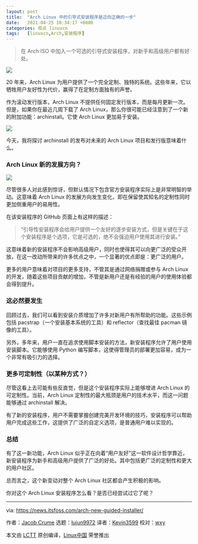 ```yaml
---
layout: post
title:	"Arch Linux 中的引导式安装程序是迈向正确的一步"
date:	2021-04-25 10:34:17 +0800 
categories:	观点 linuxcn 
tags:	[linuxcn,Arch,安装程序]
---
```




> 
> 在 Arch ISO 中加入一个可选的引导式安装程序，对新手和高级用户都有好处。
> 
> 
> 


![](/Asserts/Images//attachment/album/202104/25/103418idzgzxwco47s2mdu.png)


20 年来，Arch Linux 为用户提供了一个完全定制、独特的系统。这些年来，它以牺牲用户友好性为代价，赢得了在定制方面独有的声誉。


作为滚动发行版本，Arch Linux 不提供任何固定发行版本，而是每月更新一次。但是，如果你在最近几周下载了 Arch Linux，那么你很可能已经注意到了一个新的附加功能：archinstall。它使 Arch Linux 更加易于安装。


![](/Asserts/Images//attachment/album/202104/25/103419l8to8ybzl6oot68t.png)


今天，我将探讨 archinstall 的发布对未来的 Arch Linux 项目和发行版意味着什么。


### Arch Linux 新的发展方向？


![](/Asserts/Images//attachment/album/202104/25/103420xpjlpo7tvvl8vr7o.png)


尽管很多人对此感到惊讶，但默认情况下包含官方安装程序实际上是非常明智的举动。这意味着 Arch Linux 的发展方向发生变化，即在保留使其知名的定制性同时更加侧重用户的易用性。


在该安装程序的 GitHub 页面上有这样的描述：



> 
> “引导性安装程序会给用户提供一个友好的逐步安装方式，但是关键在于这个安装程序是个选项，它是可选的，绝不会强迫用户使用其进行安装。”
> 
> 
> 


这意味着新的安装程序不会影响高级用户，同时也使得其可以向更广泛的受众开放，在这一改动所带来的许多优点之中，一个显著的优点即是：更广泛的用户。


更多的用户意味着对项目的更多支持，不管其是通过网络捐赠或参与 Arch Linux 的开发，随着这些项目贡献的增加，不管是新用户还是有经验的用户的使用体验都会得到提升。


### 这必然要发生


回顾过去，我们可以看到安装介质增加了许多对新用户有所帮助的功能。这些示例包括 pacstrap（一个安装基本系统的工具）和 reflector（查找最佳 pacman 镜像的工具）。


另外，多年来，用户一直在追求使用脚本安装的方法，新安装程序允许了用户使用安装脚本。它能够使用 Python 编写脚本，这使得管理员的部署更加容易，成为一个非常有吸引力的选择。


### 更多可定制性（以某种方式？）


尽管这看上去可能有些反直觉，但是这个安装程序实际上能够增进 Arch Linux 的可定制性。当前，Arch Linux 定制性的最大瓶颈是用户的技术水平，而这一问题能够通过 archinstall 解决。


有了新的安装程序，用户不需要掌握创建完美开发环境的技巧，安装程序可以帮助用户完成这些工作，这提供了广泛的自定义选项，是普通用户难以实现的。


### 总结


有了这一新功能，Arch Linux 似乎正在向着“用户友好”这一软件设计哲学靠近，新安装程序为新手和高级用户提供了广泛的好处。其中包括更广泛的定制性和更大的用户社区。


总而言之，这个新变动对整个 Arch Linux 社区都会产生积极的影响。


你对这个 Arch Linux 安装程序怎么看？是否已经尝试过它了呢？




---


via: <https://news.itsfoss.com/arch-new-guided-installer/>


作者：[Jacob Crume](https://news.itsfoss.com/author/jacob/) 选题：[lujun9972](https://github.com/lujun9972) 译者：[Kevin3599](https://github.com/Kevin3599) 校对：[wxy](https://github.com/wxy)


本文由 [LCTT](https://github.com/LCTT/TranslateProject) 原创编译，[Linux中国](https://linux.cn/) 荣誉推出
